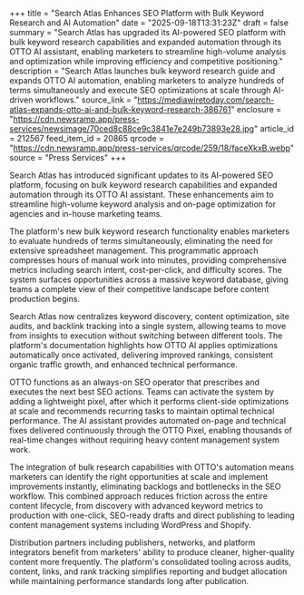 +++
title = "Search Atlas Enhances SEO Platform with Bulk Keyword Research and AI Automation"
date = "2025-09-18T13:31:23Z"
draft = false
summary = "Search Atlas has upgraded its AI-powered SEO platform with bulk keyword research capabilities and expanded automation through its OTTO AI assistant, enabling marketers to streamline high-volume analysis and optimization while improving efficiency and competitive positioning."
description = "Search Atlas launches bulk keyword research guide and expands OTTO AI automation, enabling marketers to analyze hundreds of terms simultaneously and execute SEO optimizations at scale through AI-driven workflows."
source_link = "https://mediawiretoday.com/search-atlas-expands-otto-ai-and-bulk-keyword-research-386761"
enclosure = "https://cdn.newsramp.app/press-services/newsimage/70ced8c88ce9c3841e7e249b73893e28.jpg"
article_id = 212567
feed_item_id = 20865
qrcode = "https://cdn.newsramp.app/press-services/qrcode/259/18/faceXkxB.webp"
source = "Press Services"
+++

<p>Search Atlas has introduced significant updates to its AI-powered SEO platform, focusing on bulk keyword research capabilities and expanded automation through its OTTO AI assistant. These enhancements aim to streamline high-volume keyword analysis and on-page optimization for agencies and in-house marketing teams.</p><p>The platform's new bulk keyword research functionality enables marketers to evaluate hundreds of terms simultaneously, eliminating the need for extensive spreadsheet management. This programmatic approach compresses hours of manual work into minutes, providing comprehensive metrics including search intent, cost-per-click, and difficulty scores. The system surfaces opportunities across a massive keyword database, giving teams a complete view of their competitive landscape before content production begins.</p><p>Search Atlas now centralizes keyword discovery, content optimization, site audits, and backlink tracking into a single system, allowing teams to move from insights to execution without switching between different tools. The platform's documentation highlights how OTTO AI applies optimizations automatically once activated, delivering improved rankings, consistent organic traffic growth, and enhanced technical performance.</p><p>OTTO functions as an always-on SEO operator that prescribes and executes the next best SEO actions. Teams can activate the system by adding a lightweight pixel, after which it performs client-side optimizations at scale and recommends recurring tasks to maintain optimal technical performance. The AI assistant provides automated on-page and technical fixes delivered continuously through the OTTO Pixel, enabling thousands of real-time changes without requiring heavy content management system work.</p><p>The integration of bulk research capabilities with OTTO's automation means marketers can identify the right opportunities at scale and implement improvements instantly, eliminating backlogs and bottlenecks in the SEO workflow. This combined approach reduces friction across the entire content lifecycle, from discovery with advanced keyword metrics to production with one-click, SEO-ready drafts and direct publishing to leading content management systems including WordPress and Shopify.</p><p>Distribution partners including publishers, networks, and platform integrators benefit from marketers' ability to produce cleaner, higher-quality content more frequently. The platform's consolidated tooling across audits, content, links, and rank tracking simplifies reporting and budget allocation while maintaining performance standards long after publication.</p>